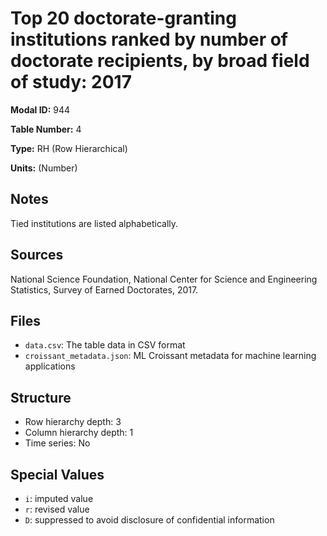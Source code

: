 # Top 20 doctorate-granting institutions ranked by number of doctorate recipients, by broad field of study: 2017

**Modal ID:** 944

**Table Number:** 4

**Type:** RH (Row Hierarchical)

**Units:** (Number)

## Notes

Tied institutions are listed alphabetically.

## Sources

National Science Foundation, National Center for Science and Engineering Statistics, Survey of Earned Doctorates, 2017.

## Files

- `data.csv`: The table data in CSV format
- `croissant_metadata.json`: ML Croissant metadata for machine learning applications

## Structure

- Row hierarchy depth: 3
- Column hierarchy depth: 1
- Time series: No

## Special Values

- `i`: imputed value
- `r`: revised value
- `D`: suppressed to avoid disclosure of confidential information
